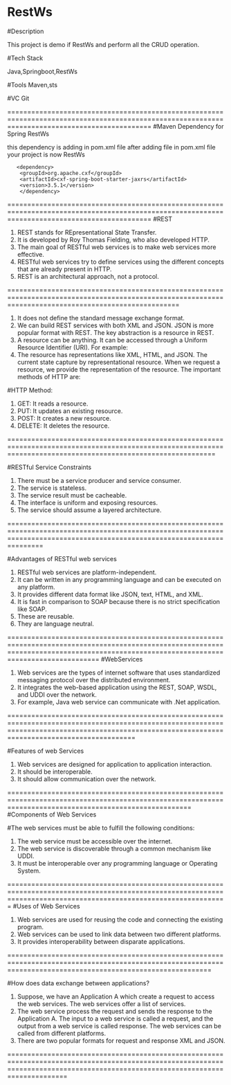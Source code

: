 # RestWs

#Description

This project is demo if RestWs and perform all the CRUD operation.

#Tech Stack

Java,Springboot,RestWs

#Tools
Maven,sts

#VC
Git


================================================================================================================================================
#Maven Dependency for Spring RestWs

this dependency is adding in pom.xml file after adding file in pom.xml file your project is now RestWs 

       <dependency>
		<groupId>org.apache.cxf</groupId>
		<artifactId>cxf-spring-boot-starter-jaxrs</artifactId>
		<version>3.5.1</version>
		</dependency>
		
================================================================================================================================================
#REST

1) REST stands for REpresentational State Transfer. 
2) It is developed by Roy Thomas Fielding, who also developed HTTP. 
3) The main goal of RESTful web services is to make web services more effective. 
4) RESTful web services try to define services using the different concepts that are already present in HTTP. 
5) REST is an architectural approach, not a protocol.

=======================================================================================================================================================

1) It does not define the standard message exchange format. 
2) We can build REST services with both XML and JSON. JSON is more popular format with REST. The key abstraction is a resource in REST. 
3) A resource can be anything. It can be accessed through a Uniform Resource Identifier (URI). For example:
4) The resource has representations like XML, HTML, and JSON. The current state capture by representational resource. When we request a resource, we provide the representation of the resource. The important methods of HTTP are:

#HTTP Method:

1) GET: It reads a resource.
2) PUT: It updates an existing resource.
3) POST: It creates a new resource.
4) DELETE: It deletes the resource.


================================================================================================================================================================


#RESTful Service Constraints

1) There must be a service producer and service consumer.
2) The service is stateless.
3) The service result must be cacheable.
4) The interface is uniform and exposing resources.
5) The service should assume a layered architecture.


===========================================================================================================================================================================

#Advantages of RESTful web services

1) RESTful web services are platform-independent.
2) It can be written in any programming language and can be executed on any platform.
3) It provides different data format like JSON, text, HTML, and XML.
4) It is fast in comparison to SOAP because there is no strict specification like SOAP.
5) These are reusable.
6) They are language neutral.

=========================================================================================================================================================================================
#WebServices

1) Web services are the types of internet software that uses standardized messaging protocol over the distributed environment. 
2) It integrates the web-based application using the REST, SOAP, WSDL, and UDDI over the network. 
3) For example, Java web service can communicate with .Net application.

==================================================================================================================================================================================================

#Features of web Services

1) Web services are designed for application to application interaction.
2) It should be interoperable.
3) It should allow communication over the network.

==========================================================================================================================================================
#Components of Web Services

#The web services must be able to fulfill the following conditions:

1) The web service must be accessible over the internet.
2) The web service is discoverable through a common mechanism like UDDI.
3) It must be interoperable over any programming language or Operating System.

===================================================================================================================================================================
#Uses of Web Services

1) Web services are used for reusing the code and connecting the existing program.
2) Web services can be used to link data between two different platforms.
3) It provides interoperability between disparate applications.


===============================================================================================================================================================

#How does data exchange between applications?

1) Suppose, we have an Application A which create a request to access the web services. The web services offer a list of services. 
2) The web service process the request and sends the response to the Application A. The input to a web service is called a request, and the output from a web service is called response. The web services can be called from different platforms.
3) There are two popular formats for request and response XML and JSON.





=================================================================================================================================================================================


